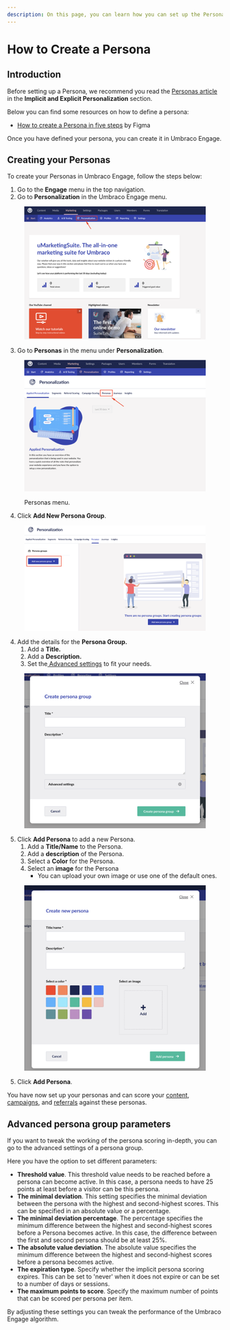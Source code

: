 ```yaml
---
description: On this page, you can learn how you can set up the Personas in Umbraco Engage.
---
```


# How to Create a Persona

## Introduction

Before setting up a Persona, we recommend you read the [Personas article](../marketers-and-editors/personalization/implicit-and-explicit-personalization/setting-up-personas.md) in the **Implicit and Explicit Personalization** section.

Below you can find some resources on how to define a persona:

* [How to create a Persona in five steps](https://www.figma.com/resource-library/how-to-create-a-persona/) by Figma

Once you have defined your persona, you can create it in Umbraco Engage.

## Creating your Personas

To create your Personas in Umbraco Engage, follow the steps below:

1. Go to the **Engage** menu in the top navigation.
2. Go to **Personalization** in the Umbraco Engage menu.

<figure><img src="../.gitbook/assets/image (5) (1).png" alt=""><figcaption></figcaption></figure>

3. Go to **Personas** in the menu under **Personalization**.

<figure><img src="../.gitbook/assets/image (7) (1).png" alt="Personas menu."><figcaption><p>Personas menu.</p></figcaption></figure>

4. Click **Add New Persona Group**.

<figure><img src="../.gitbook/assets/image (1) (1).png" alt=""><figcaption></figcaption></figure>

4. Add the details for the **Persona Group.**
   1. Add a **Title.**
   2. Add a **Description.**
   3. Set the[ Advanced settings](get-started-with-personas-and-personalization.md#advanced-persona-group-parameters) to fit your needs.

<figure><img src="../.gitbook/assets/image (2) (1).png" alt=""><figcaption></figcaption></figure>

5. Click **Add Persona** to add a new Persona.
   1. Add a **Title/Name** to the Persona.
   2. Add a **description** of the Persona.
   3. Select a **Color** for the Persona.
   4. Select an **image** for the Persona
      * You can upload your own image or use one of the default ones.

<figure><img src="../.gitbook/assets/image (3) (1).png" alt=""><figcaption></figcaption></figure>

5. Click **Add Persona**.

You have now set up your personas and can score your [content](../../../personalization/implicit-personalization-scoring-explained/content-scoring/), [campaigns](../../../personalization/implicit-personalization-scoring-explained/campaign-scoring/), and [referrals](../../../personalization/implicit-personalization-scoring-explained/referral-scoring/) against these personas.

## Advanced persona group parameters

If you want to tweak the working of the persona scoring in-depth, you can go to the advanced settings of a persona group.

Here you have the option to set different parameters:

* **Threshold value**. This threshold value needs to be reached before a persona can become active. In this case, a persona needs to have 25 points at least before a visitor can be this persona.
* **The minimal deviation**. This setting specifies the minimal deviation between the persona with the highest and second-highest scores. This can be specified in an absolute value or a percentage.
* **The minimal deviation percentage**. The percentage specifies the minimum difference between the highest and second-highest scores before a Persona becomes active. In this case, the difference between the first and second persona should be at least 25%.
* **The absolute value deviation**. The absolute value specifies the minimum difference between the highest and second-highest scores before a persona becomes active.
* **The expiration type**. Specify whether the implicit persona scoring expires. This can be set to 'never' when it does not expire or can be set to a number of days or sessions.
* **The maximum points to score**. Specify the maximum number of points that can be scored per persona per item.

By adjusting these settings you can tweak the performance of the Umbraco Engage algorithm.
